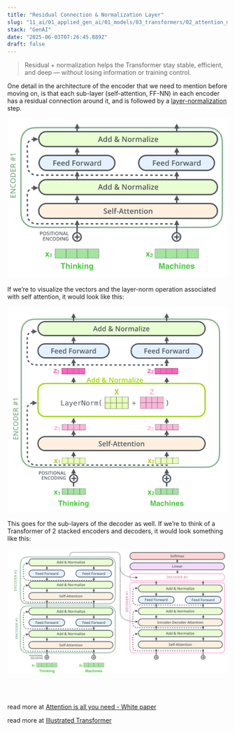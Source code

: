 ```yaml
---
title: "Residual Connection & Normalization Layer"
slug: "11_ai/01_applied_gen_ai/01_models/03_transformers/02_attention_mechanism/01_residual_connection_&_normalization"
stack: "GenAI"
date: "2025-06-03T07:26:45.889Z"
draft: false
---
```


> Residual + normalization helps the Transformer stay stable, efficient, and deep — without losing information or training control.

One detail in the architecture of the encoder that we need to mention before moving on, is that each sub-layer (self-attention, FF-NN) in each encoder has a residual connection around it, and is followed by a [layer-normalization](https://arxiv.org/abs/1607.06450) step.

![Residual Connections and Layer Normalization in Encoder Design](../../../../../../../src/images/11_ai/01_agen_ai/agi-18d.png)

If we’re to visualize the vectors and the layer-norm operation associated with self attention, it would look like this:

![Visualizing Vectors and Layer-Norm in Self-Attention Flow](../../../../../../../src/images/11_ai/01_agen_ai/agi-18e.png)

This goes for the sub-layers of the decoder as well. If we’re to think of a Transformer of 2 stacked encoders and decoders, it would look something like this:

![Stacked Transformer With Encoder-Decoder Sub-Layers Overview](../../../../../../../src/images/11_ai/01_agen_ai/agi-18f.png)
<br/>
<br/>
<br/>
<br/>

read more at [Attention is all you need - White paper](https://arxiv.org/pdf/1706.03762)

read more at [Illustrated Transformer](https://jalammar.github.io/illustrated-transformer/)